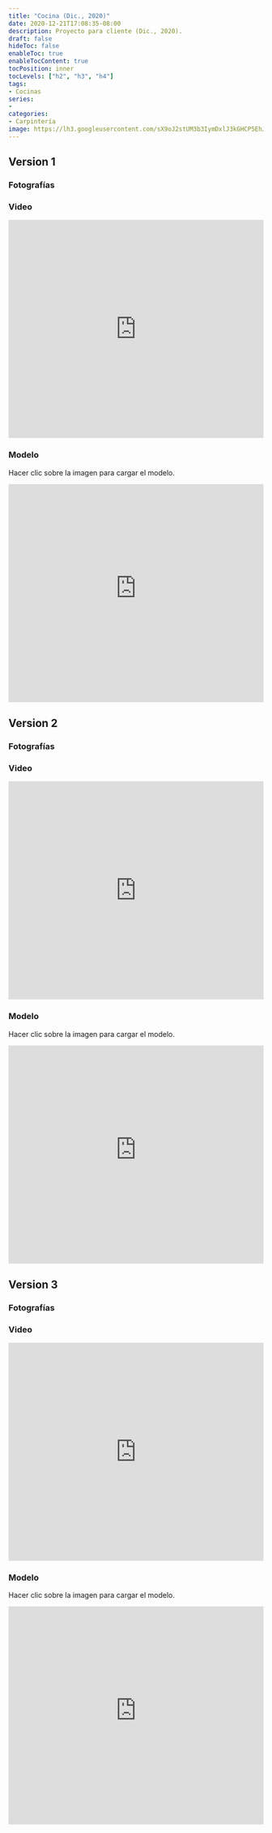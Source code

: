 ```yaml
---
title: "Cocina (Dic., 2020)"
date: 2020-12-21T17:08:35-08:00
description: Proyecto para cliente (Dic., 2020).
draft: false
hideToc: false
enableToc: true
enableTocContent: true
tocPosition: inner
tocLevels: ["h2", "h3", "h4"]
tags:
- Cocinas
series:
-
categories:
- Carpintería
image: https://lh3.googleusercontent.com/sX9oJ2stUM3b3IymDxlJ3kGHCP5EhJDU97lRy81L9PU0VjrDxHTItfCi9QwQITgL3AVqR5lAg5jg0ohG6KK3zQiWgE-Q89z7pQqxie5VuM_Q6oR-5wXygzjZAkeDBrgoQEKTct-lVw=w1920-h1080
---
```




## Version 1

### Fotografías

<script src="https://cdn.jsdelivr.net/npm/publicalbum@latest/embed-ui.min.js" async></script>
<div class="pa-gallery-player-widget" style="width:100%; height:480px; display:none;"
  data-link="https://photos.app.goo.gl/J2VG8t8sWvc8feh3A"
  data-title="Cocina-Dic.,2020-Version_1"
  data-description="13 new photos added to shared album">
  <object data="https://lh3.googleusercontent.com/9w2N0OKNvVX6UteulXmJg2aQpx95hdOhsZmdD2Xy7tniuW1LSTB5kTrkesZILKNWdX_QFeL3ZAPISG63mobNTDdmF53zJZkL7EWdA1yYatPUpL0w7gGu1AaXjjgt27l3ZcVE6hGIlw=w1920-h1080"></object>
  <object data="https://lh3.googleusercontent.com/10iqiWFftHyqmP9NvuZHiUPbsOhGWzANxHbYUMcN2vxZOMYbN4Ka_s3NajBy4cC2MsxhyYi4I9hKJH87Jx2ncU2tuZ0vtEbp9Lu3VNXPLMl2XFvXEWRYd1-LsVO509VRWhCM5XoQKw=w1920-h1080"></object>
  <object data="https://lh3.googleusercontent.com/Fyp4_Z9G2edT3R53wtT8vDsyTLE0RNmVJ33d8s9iENoYdogLxSzpDp2Iq7m7dIlR5VK0T1tT9TKtOXImu6AN7xV38REhFJaj_wj4RqO9YMLGQL8skR_msvGfvMLiO3Kbh5VM1LnXoA=w1920-h1080"></object>
  <object data="https://lh3.googleusercontent.com/k9xxhe270mV0ZojehEatlUQlGdzCp6QSn0sM7OYA3DDyqyGUIPxOPCCEk8DtNlJfhKhW8me1PqhJNojjYyuJYXOxPquNREo-mox2qfLMK5E1bcTjU39XHdyOWUj9fTcS6bWGZ8Bq2g=w1920-h1080"></object>
  <object data="https://lh3.googleusercontent.com/e9K9TeAOOKhRqU76mF_TwMOmrzPROzH1G-LAWLEHsvXZhWW5fcvLrUvRPe1B8ZcjyIkKp6blZqUq-IoZy5afpI4PRqQc8IcFhZcGhHo4wIFJaSyjtbOmG_GjElIig2uc8JWUQG_Q5g=w1920-h1080"></object>
  <object data="https://lh3.googleusercontent.com/WyIvbOBXfR29nr9ViYzJyOGJWjrYVvBG3BoIy--U4qtnYl3qj92GU0sYK-G4Psw8lUCKPQEprESf5VqKI23wdLItCFpSuw1HYNry6hKOVmpiKJgeHadhvk7-MfXonqAMYG52Ag7KRQ=w1920-h1080"></object>
  <object data="https://lh3.googleusercontent.com/vkrJZTi5ouMH5JbTQjSDUanh_dlx0EYpPn6BA5csHIfOAN7Cl8keDr-RqXZisxjckjlu-s0dII8iUZPXCUuzcoj9nR4Wqna84aGkYosCUyHzWm49nznqWSgAh8l5beT29I9W78avVQ=w1920-h1080"></object>
  <object data="https://lh3.googleusercontent.com/eTJ_unOc3ZNXArDTTbC3rUgKKRxS8oIPQTs7SrohgxQryknlkBNWrrYN9stREUrzk0uCYTX3UtChLY3FaX2OQzOQr6nM0UKL4FsZVSiRwgdhFmlwhlJmVXfo32Y6LVO6heVM_C4hWg=w1920-h1080"></object>
  <object data="https://lh3.googleusercontent.com/6-bnd7VXE3s4t_3V1ADUEXK9GZWu7ibDOv_7ZdW-kD7zOOl8Qc0BuLgkOxTRunIAzX3hOLUqs4NNJWRgL5C5Q_H8_3443DRWp6RMtdTfO71jZxY-8wvHaxr-TQytiQjLNi5R97tk1g=w1920-h1080"></object>
  <object data="https://lh3.googleusercontent.com/u80K40Qhegb9yoGHjANwz0IC8SlHOxkF3vYddFKV4o3klV_j5REHuxVV3ty7bxoMIkAZW4pUI8rnRkd8XvXBI2xd9kchE8PrDdeiurvrbrCdezNH6OobUjMzLra1iyF4SJXuvaXL2w=w1920-h1080"></object>
  <object data="https://lh3.googleusercontent.com/MH0X0fstf0r6hyoQ5q7W_yaLi50NQHK08I0bq2b2Ew_G66RnwlQ5DYtJPor5CySQN4ujS5K4sLnso1NeAo-hXgAwoDvnpJTs50VWr59dBU2sI0lTFH4Qb8-lapo8JZH2bBeMs4TYfQ=w1920-h1080"></object>
  <object data="https://lh3.googleusercontent.com/sX9oJ2stUM3b3IymDxlJ3kGHCP5EhJDU97lRy81L9PU0VjrDxHTItfCi9QwQITgL3AVqR5lAg5jg0ohG6KK3zQiWgE-Q89z7pQqxie5VuM_Q6oR-5wXygzjZAkeDBrgoQEKTct-lVw=w1920-h1080"></object>
  <object data="https://lh3.googleusercontent.com/YIOp2VaFDpXaAZuv9GCohSmNynh8d-AJ1ZLfy2zSQeGwce45-vsVWkYv_vYzKjUuiZPipqHcKCxfyyd-cT8vX64-VgsKhgg4-hdxqDFIAKOb4ODit5Fg7_WYh1YlpIxiC4WkZhtT6A=w1920-h1080"></object>
</div>


### Video

<iframe width="100%" height="430" src="https://www.youtube.com/embed/t6F9njA3zwA?autoplay=1&loop=1" frameborder="0"  allowfullscreen></iframe>


### Modelo

Hacer clic sobre la imagen para cargar el modelo.

<iframe src="https://3dwarehouse.sketchup.com/embed/43d26831-e199-4bd9-962a-25a5a7717617" frameborder="0" scrolling="no" marginheight="0" marginwidth="0" width="100%" height="430" allowfullscreen></iframe>

## Version 2

### Fotografías

<script src="https://cdn.jsdelivr.net/npm/publicalbum@latest/embed-ui.min.js" async></script>
<div class="pa-gallery-player-widget" style="width:100%; height:480px; display:none;"
  data-link="https://photos.app.goo.gl/HeFUZPcDPrj4kyau5"
  data-title="Cocina-Dic.,2020-Version_2"
  data-description="10 new photos added to shared album">
  <object data="https://lh3.googleusercontent.com/pqhlhPqBO8AFnTe4WBmUVDRxAw4GljHFYS6XK0TOL5YxpDFcZbPGhYh9l0CzWVmUw1AeClHlvNyxuCWvL3xujCFqB1hyBertUMiP46r5SRPvtHkyMjslwGQR9Y0H56jyboK8wbwiqQ=w1920-h1080"></object>
  <object data="https://lh3.googleusercontent.com/9JrIavNkncsAT-RM5z151LNR02Gx05SgTGYzMO6OfHL4USHiuKBCNgHFv3OJdHY9mm2C1AJ_TRR8fVNvjvcNBb646JNi5HRA8Ud-z49hJz-MeRt3jBwbf68WsWP08TrxXCdbcFa-8w=w1920-h1080"></object>
  <object data="https://lh3.googleusercontent.com/FVdPUuog1kRG1luxbZCecLo2DCZ81Vp405QT0HomUHTBC5Hg4s-tMkA9g0_7oLYH1lyaAlY0E4QF8swb5PyodoA7r3U63YyorToItWQp1vbRuod-7bj8uLlgzummlgTKwfmI1l2vnA=w1920-h1080"></object>
  <object data="https://lh3.googleusercontent.com/QXkneePxcQwPndsegwxw24Db9VEo6By4VhQH-E-d6hL5x-4t07Eq9NP7QbLwKNFSU3TuMCvJe7bIBZVCM2HRPyD8dBtn0vS0ylLCcGQxk90-tS08eKz3wYRKkJ0p5ntVMIp0vHB2GA=w1920-h1080"></object>
  <object data="https://lh3.googleusercontent.com/UQOkyctNvRvJ4AcBvVXVTW4JpaPyCZXcDMbW0gmnYN3OOraxMMvARpJ84l5BnfvEmX1T-SviwjI0XjrwEDZuHBZ4FJi7SclYOeeu-G7Ydf8lDc6HPFu6gikaNftuR3epYX7M783g3A=w1920-h1080"></object>
  <object data="https://lh3.googleusercontent.com/UgG9T7P_SAKNHEwxNlywwtGw_fTYSOsAxxUTCGiJ3xJ7T9ek2xoGcClpB5WexmJGPrr-4gTcjfsWrMx3HY3mWyJfRJZtCksLK2EwgrcnK6R0lWkAZixnZ-QmezRrkQIlMlJeM6XBTg=w1920-h1080"></object>
  <object data="https://lh3.googleusercontent.com/X9GpckaK_pbqaRKdoHmDRJ9hnIG6rUG810QIkFhBqC6VndGJ3IVTYSI0tR655lM_gK8GqRmZvT281_WYWPYIkbcikFFLRlk9ROOkm9R_-lKJAyTxRxaVbrTs_b-MMr8q_zDgjyHyzQ=w1920-h1080"></object>
  <object data="https://lh3.googleusercontent.com/-n0OWQiFGrmBMIWRljxDnvzOtHPEsagiS-AI73b_AenatnOxDotJDidm3NOrj6yGW0Dz5eGaLurkQDt6Gz42LAzqTaiBN9fton3YVNUnn6U9Vpfg7yvG9UuKBcvF7h-LDLVseUIdzw=w1920-h1080"></object>
  <object data="https://lh3.googleusercontent.com/IjcmiYSlZdJgDXPzBbMtJ5xwNdPd8fMRN8Six7Y2cEIKruFFjGd9eBIBBEDQdjlaV_500ithfbDtE-nmt-9a45MyHNYCF5Bo-ktoGn0gNvN88zIJ-1yOlhkOia6MGnaKY7BUN0FLJA=w1920-h1080"></object>
  <object data="https://lh3.googleusercontent.com/X24AZP4S8h7NDgShAxiBhVEQpnGzvJOGBxnKTwwciF4a4P2ABiXKOzC9w31ygshWGRvQh1banmSAOn6IRKrHMo1SUkvjUnKxNu0czlLDXQqTJO99iSo6i52RGp4LtarEQ0G7xdz-mQ=w1920-h1080"></object>
</div>

### Video

<iframe width="100%" height="430" src="https://www.youtube.com/embed/Qslea7ID0wQ?autoplay=1&loop=1" frameborder="0"  allowfullscreen></iframe>

### Modelo

Hacer clic sobre la imagen para cargar el modelo.

<iframe src="https://3dwarehouse.sketchup.com/embed/9f53755e-37ee-4ef1-9314-ef38003389c2" frameborder="0" scrolling="no" marginheight="0" marginwidth="0" width="100%" height="430" allowfullscreen></iframe>

## Version 3

### Fotografías

<script src="https://cdn.jsdelivr.net/npm/publicalbum@latest/embed-ui.min.js" async></script>
<div class="pa-gallery-player-widget" style="width:100%; height:480px; display:none;"
  data-link="https://photos.app.goo.gl/YkqDGSsEeLQh7rNv8"
  data-title="Cocina-Dic.,2020-Version_3"
  data-description="11 new photos added to shared album">
  <object data="https://lh3.googleusercontent.com/o6fo8DiX7HBHQrb6sox3_dzE7C3xIDkk9EcaS1_w_Mk8nCTKK4Wc8Peqft9IG0Kz1TA_WFXLAgdfHO5YhuOiMNQcnQNkuR-hn__JtaQkGj4WQn7Sw0UP3UUNVl0TNAtI3QoIsCEHBQ=w1920-h1080"></object>
  <object data="https://lh3.googleusercontent.com/-oNqW43tEopUukS_yQmaeQJJhZo8e8ULPrUWQfsHnIgOvWkyHFCAdf_PYHNpIBbnzYi3_pnjas1YWUYK4UWL8A8mU7TOS5onSGfIsVHGOHtn22AAqWyfPbXK53V_4rQfEnxgGN6DrQ=w1920-h1080"></object>
  <object data="https://lh3.googleusercontent.com/Ow-XKkX0nQcSXwjyuDUH9bNWSN76ayYoOfxDh2D5KmuEhohkN9mc7Yg7s1zijhjRZL71Noy-L2wDfwSZd9N83twSva2DQMO7nibuWSr6cYK21ZlhSblw2bp9Pus6f_PPLSqX4kCK7A=w1920-h1080"></object>
  <object data="https://lh3.googleusercontent.com/ypp5TcsmiPBFVFkb3NrC9zUMj7_AQeuTh6RlVqVfo-s9cURyA2V--iM0Ja9HXwr_po1T0m1beN3kM0j-qHj48p1uaOnaw0FE2XlS-X_VZz7887WHJ7XYUIzBbwvBHuvvwZmg9ogRyg=w1920-h1080"></object>
  <object data="https://lh3.googleusercontent.com/vI3eEw8oJvVZgY8Cin1yB6FeszVcVHFlp6NKOkT84KfEd3O6p3ye3oP2GJ8nmrA0I9RpLZGUxn5F1tX36bPlHH0jLFofoADdVJwKO3drZ5Mn9a-Pyd9ue7DIoVYc-pIsuzS-wqqkTg=w1920-h1080"></object>
  <object data="https://lh3.googleusercontent.com/bxsc4dIlETqGFsXzjwkP-Pmmo6zX9nodSbJe_TbKKNX_Ovlmn0vucO-cJ-30KnBsh3HPkIrtnm5wi8S85SV2yrAxZXkXUtEb6mtc4FaIDzEyjIL_Svvfj5bbMjG4_sEhntvcchqL6Q=w1920-h1080"></object>
  <object data="https://lh3.googleusercontent.com/SfNQAgBUtJsu28dovSFQE_F1ffyFQRS9pK-BEULHk4wqPLeScAj2MokCkd9XZi8BJvT08w9No2Zv_56K3TMtM6i9T-GV_TSTr_lDYEjOIkjYkhR-vv65dvq30t-7epqDthLX6-k2fQ=w1920-h1080"></object>
  <object data="https://lh3.googleusercontent.com/aNKBOuSmTNQaBzSJvnxdpHrK9V8PbzuiUI96gAUoF3IxDixB1ywdKk-Qpn_QKIKWE_jmGR4Vu6ueDv5vtxPfJvL6Px4y6x0Xah7BcTcWgFfn9bKhrDpPn2YIJNPbxkhBLQjviFDaxQ=w1920-h1080"></object>
  <object data="https://lh3.googleusercontent.com/U2OGrcokmzDtAa89EQHBHmXW5LoqwVXwLJb8JDOUaZ22zaYN2QR0AunmqJrJiXGAEwjfu3dtreJKRw8cOaQudz1oXyK8IjygLuCOq4JfwNNLrcwHm2OpjpaI06hIGSePCUDgSV-C6Q=w1920-h1080"></object>
  <object data="https://lh3.googleusercontent.com/8s79LfV9V8A2_AYL3Pkj9dojVsnnKcRrPgVJrTgh3zuxw23TkRAp95cJXWk4JUTYioNNBrN8wgpsQQfa07nWHRy18Oo5cIbvA_bix991a5gigEm8Gon8-dsD9jKZkHOMYE3GgrM1-A=w1920-h1080"></object>
  <object data="https://lh3.googleusercontent.com/r4RZVhIY9dTmPwk5cf1YtuNsWlBEGMKTYVCM0qRilrStDtGBxquTDnKe7Zxn2RqBlqhAgsonVanRNwcsg6Q_USNg-pxLVIpoQaFaENryyw2c50rKlrjQbBK1DWtmyS_M9LTNwNnkfw=w1920-h1080"></object>
</div>

### Video

<iframe width="100%" height="430" src="https://www.youtube.com/embed/YlAtOfJ-e2k?autoplay=1&loop=1" frameborder="0"  allowfullscreen></iframe>

### Modelo

Hacer clic sobre la imagen para cargar el modelo.

<iframe src="https://3dwarehouse.sketchup.com/embed/3a4d84db-5c13-4196-9bfa-715da9c80aa4" frameborder="0" scrolling="no" marginheight="0" marginwidth="0" width="100%" height="430" allowfullscreen></iframe>